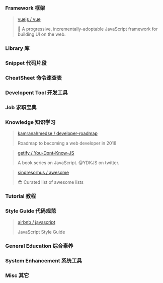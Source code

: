 ### Framework 框架

> [vuejs / vue](https://github.com/vuejs/vue)
>
> 🖖 A progressive, incrementally-adoptable JavaScript framework for building UI on the web.

### Library 库

### Snippet 代码片段

### CheatSheet 命令速查表

### Developent Tool 开发工具

### Job 求职宝典

### Knowledge 知识学习

> [kamranahmedse / developer-roadmap](https://github.com/kamranahmedse/developer-roadmap)
>
> Roadmap to becoming a web developer in 2018

> [getify / You-Dont-Know-JS](https://github.com/getify/You-Dont-Know-JS)
>
> A book series on JavaScript. @YDKJS on twitter.

> [sindresorhus / awesome](https://github.com/sindresorhus/awesome)
>
> 😎 Curated list of awesome lists

### Tutorial 教程

### Style Guide 代码规范

> [airbnb / javascript](https://github.com/airbnb/javascript)
>
> JavaScript Style Guide

### General Education 综合素养

### System Enhancement 系统工具

### Misc 其它
